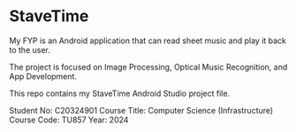 <h1>
  StaveTime
</h1>
<body>
  My FYP is an Android application that can read sheet music and play it back to the user.
  
  The project is focused on Image Processing, Optical Music Recognition, and App Development.
  
  This repo contains my StaveTime Android Studio project file.
  
  Student No: C20324901
  Course Title: Computer Science (Infrastructure)
  Course Code: TU857
  Year: 2024
</body>
